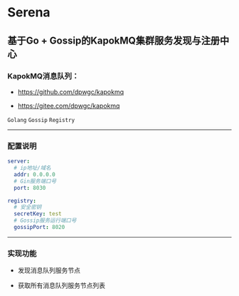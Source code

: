 # Serena

## 基于Go + Gossip的KapokMQ集群服务发现与注册中心

### KapokMQ消息队列：

* https://github.com/dpwgc/kapokmq

* https://gitee.com/dpwgc/kapokmq

`Golang` `Gossip` `Registry`

***

### 配置说明

```yaml
server:
  # ip地址/域名
  addr: 0.0.0.0
  # Gin服务端口号
  port: 8030

registry:
  # 安全密钥
  secretKey: test
  # Gossip服务运行端口号
  gossipPort: 8020
```

***

### 实现功能

* 发现消息队列服务节点

* 获取所有消息队列服务节点列表